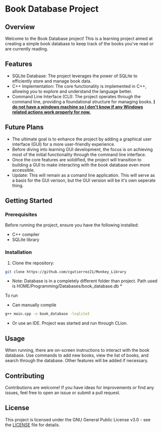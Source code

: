 # Book Database Project
## Overview
Welcome to the Book Database project! This is a learning project aimed at creating a simple book database to keep track of the books you've read or are currently reading.

## Features
- SQLite Database: The project leverages the power of SQLite to efficiently store and manage book data.
- C++ Implementation: The core functionality is implemented in C++, allowing you to explore and understand the language better.
- Command Line Interface (CLI): The project operates through the command line, providing a foundational structure for managing books.
<u><b>I do not have a windows machine so I don't know if any Windows related actions work properly for now.</b></u> 

## Future Plans
- The ultimate goal is to enhance the project by adding a graphical user interface (GUI) for a more user-friendly experience.
- Before diving into learning GUI development, the focus is on achieving most of the initial functionality through the command line interface. 
- Once the core features are solidified, the project will transition to building a GUI to make interacting with the book database even more accessible.
- Update: This will remain as a comand line application. This will serve as a basis for the GUI verison, but the GUI version will be it's own seperate thing.

## Getting Started
### Prerequisites
Before running the project, ensure you have the following installed:
- C++ compiler
- SQLite library

### Installation
1. Clone the repository:
``` bash
git clone https://github.com/cgutierrez21/Monkey_Library
```
* Note: Database is in a completely different folder than project. Path used is HOME/Programming/Databases/book_database.db *

To run
- Can manually compile
``` bash
g++ main.cpp -o book_database -lsqlite3
```
- Or use an IDE. Project was started and run through CLion.

## Usage
When running, there are on-screen instructions to interact with the book database. Use commands to add new books, view the list of books, and search through the database. Other features will be added if necessary.

## Contributing
Contributions are welcome! If you have ideas for improvements or find any issues, feel free to open an issue or submit a pull request.

## License
This project is licensed under the GNU General Public License v3.0 - see the [LICENSE](LICENSE) file for details.

